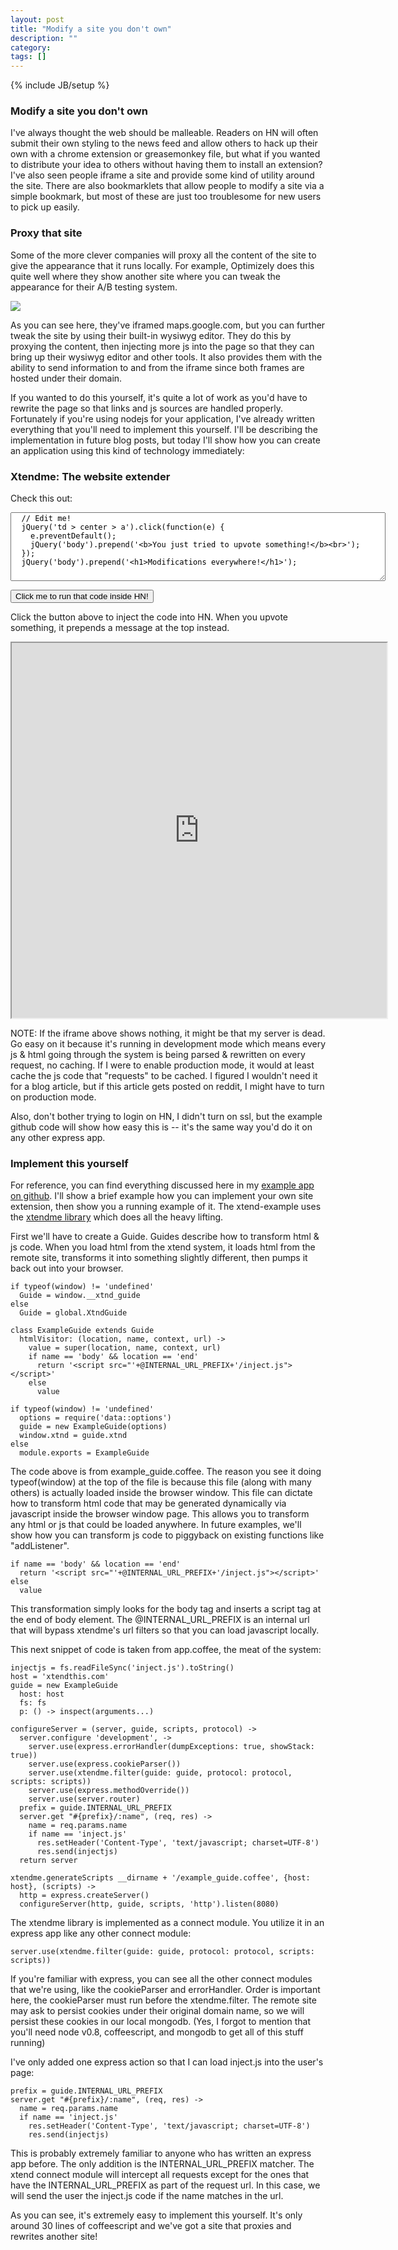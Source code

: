 ```yaml
---
layout: post
title: "Modify a site you don't own"
description: ""
category: 
tags: []
---
```

{% include JB/setup %}

### Modify a site you don't own

I've always thought the web should be malleable.  Readers on HN will often submit their own styling
to the news feed and allow others to hack up their own with a chrome extension or greasemonkey file, but
what if you wanted to distribute your idea to others without having them to install an extension?  
I've also seen people iframe a site and provide some kind of utility around the site.  There are also
bookmarklets that allow people to modify a site via a simple bookmark, but most of these are just too
troublesome for new users to pick up easily.

### Proxy that site

Some of the more clever companies will proxy all the content of the site to give the appearance that 
it runs locally.  For example, Optimizely does this quite well where they show another site where you
can tweak the appearance for their A/B testing system.  

<img src="/images/optimizely.png" style="display:inline-block">

&#x20;

As you can see here, they've iframed maps.google.com, but you can further tweak the site by using their built-in
wysiwyg editor.  They do this by proxying the content, then injecting more js into the page so that
they can bring up their wysiwyg editor and other tools.  It also provides them with the ability to send
information to and from the iframe since both frames are hosted under their domain.

If you wanted to do this yourself, it's quite a lot of work as you'd have to rewrite the page so that links
and js sources are handled properly.  Fortunately if you're using nodejs for your application, I've already
written everything that you'll need to implement this yourself.  I'll be describing the implementation in
future blog posts, but today I'll show how you can create an application using this kind of technology
immediately:

### Xtendme: The website extender

Check this out:

<textarea id="yourcode" style="width: 600px; height: 110px; font-size: 12px; font-family: monospace">
  // Edit me!
  jQuery('td > center > a').click(function(e) {
    e.preventDefault();
    jQuery('body').prepend('<b>You just tried to upvote something!</b><br>');
  });
  jQuery('body').prepend('<h1>Modifications everywhere!</h1>');
</textarea>

&#x20;

<button onclick="myiframe.postMessage(yourcode.value, 'http://news-ycombinator-com.xtendthis.com');">
  Click me to run that code inside HN!
</button>

&#x20;

Click the button above to inject the code into HN.  When you upvote something, it prepends a message at the
top instead.

<iframe id="myiframe" src="http://news-ycombinator-com.xtendthis.com/" style="display:inline-block" width="600" height="600">
</iframe>

&#x20;



NOTE: If the iframe above shows nothing, it might be that my server is dead.  Go easy on it because it's running in
development mode which means every js & html going through the system is being parsed & rewritten on
every request, no caching.  If I were to enable production mode, it would at least cache the js code that
"requests" to be cached.  I figured I wouldn't need it for a blog article, but if this article gets posted
on reddit, I might have to turn on production mode.

Also, don't bother trying to login on HN, I didn't turn on ssl, but the example github code will show how easy this
is -- it's the same way you'd do it on any other express app.

### Implement this yourself

For reference, you can find everything discussed here in my [example app on github](http://github.com/deanmao/xtend-example).
I'll show a brief example how you can implement your own site extension, then show you a running example of it.
The xtend-example uses the [xtendme library](http://github.com/deanmao/xtend) which does all the heavy 
lifting.  

First we'll have to create a Guide.  Guides describe how to transform html & js code.  When you load html
from the xtend system, it loads html from the remote site, transforms it into something slightly different,
then pumps it back out into your browser.  

    if typeof(window) != 'undefined'
      Guide = window.__xtnd_guide
    else
      Guide = global.XtndGuide

    class ExampleGuide extends Guide
      htmlVisitor: (location, name, context, url) ->
        value = super(location, name, context, url)
        if name == 'body' && location == 'end'
          return '<script src="'+@INTERNAL_URL_PREFIX+'/inject.js"></script>'
        else
          value

    if typeof(window) != 'undefined'
      options = require('data::options')
      guide = new ExampleGuide(options)
      window.xtnd = guide.xtnd
    else
      module.exports = ExampleGuide
      
The code above is from example_guide.coffee.  The reason you see it doing typeof(window) at the top of the file is
because this file (along with many others) is actually loaded inside the browser window.  This file can
dictate how to transform html code that may be generated dynamically via javascript inside the browser
window page.  This allows you to transform any html or js that could be loaded anywhere.  In future
examples, we'll show how you can transform js code to piggyback on existing functions like "addListener".

    if name == 'body' && location == 'end'
      return '<script src="'+@INTERNAL_URL_PREFIX+'/inject.js"></script>'
    else
      value

This transformation simply looks for the body tag and inserts a script tag at the end of body element.  The
@INTERNAL_URL_PREFIX is an internal url that will bypass xtendme's url filters so that you can load javascript
locally.

This next snippet of code is taken from app.coffee, the meat of the system:

    injectjs = fs.readFileSync('inject.js').toString()
    host = 'xtendthis.com'
    guide = new ExampleGuide
      host: host
      fs: fs
      p: () -> inspect(arguments...)

    configureServer = (server, guide, scripts, protocol) ->
      server.configure 'development', ->
        server.use(express.errorHandler(dumpExceptions: true, showStack: true))
        server.use(express.cookieParser())
        server.use(xtendme.filter(guide: guide, protocol: protocol, scripts: scripts))
        server.use(express.methodOverride())
        server.use(server.router)
      prefix = guide.INTERNAL_URL_PREFIX
      server.get "#{prefix}/:name", (req, res) ->
        name = req.params.name
        if name == 'inject.js'
          res.setHeader('Content-Type', 'text/javascript; charset=UTF-8')
          res.send(injectjs)
      return server

    xtendme.generateScripts __dirname + '/example_guide.coffee', {host: host}, (scripts) ->
      http = express.createServer()
      configureServer(http, guide, scripts, 'http').listen(8080)

The xtendme library is implemented as a connect module.  You utilize it in an express app like any other
connect module:

    server.use(xtendme.filter(guide: guide, protocol: protocol, scripts: scripts))

If you're familiar with express, you can see all the other connect modules that we're using, like the cookieParser
and errorHandler.  Order is important here, the cookieParser must run before the xtendme.filter.  The
remote site may ask to persist cookies under their original domain name, so we will persist these cookies
in our local mongodb.  (Yes, I forgot to mention that you'll need node v0.8, coffeescript, and mongodb to get
all of this stuff running)

I've only added one express action so that I can load inject.js into the user's page:

    prefix = guide.INTERNAL_URL_PREFIX
    server.get "#{prefix}/:name", (req, res) ->
      name = req.params.name
      if name == 'inject.js'
        res.setHeader('Content-Type', 'text/javascript; charset=UTF-8')
        res.send(injectjs)

This is probably extremely familiar to anyone who has written an express app before.  The only addition
is the INTERNAL_URL_PREFIX matcher.  The xtend connect module will intercept all requests except
for the ones that have the INTERNAL_URL_PREFIX as part of the request url.  In this case, we will send
the user the inject.js code if the name matches in the url.

As you can see, it's extremely easy to implement this yourself.  It's only around 30 lines of
coffeescript and we've got a site that proxies and rewrites another site!




